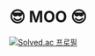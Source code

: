 # 😎 MOO 😎  

<!--
**M00M00M00/M00M00M00** is a ✨ _special_ ✨ repository because its `README.md` (this file) appears on your GitHub profile.

Here are some ideas to get you started:

- 🔭 I’m currently working on ...
- 🌱 I’m currently learning ...
- 👯 I’m looking to collaborate on ...
- 🤔 I’m looking for help with ...
- 💬 Ask me about ...
- 📫 How to reach me: ...
- 😄 Pronouns: ... 
- ⚡ Fun fact: ...
-->

[![Solved.ac
프로필](http://mazassumnida.wtf/api/v2/generate_badge?boj=mu3980)](https://solved.ac/mu3980)
